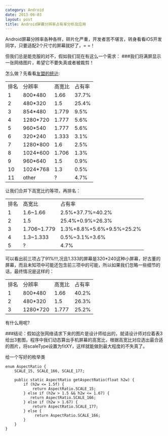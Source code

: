 ```yaml
---
category: Android
date: 2013-06-03
layout: post
title: Android屏幕分辨率占有率分析及应用
---
```


Android屏幕分辨率各种各样，碎片化严重，开发者苦不堪言，转身看看iOS开发同学，只要适配2个尺寸的屏幕就好了，= =！

但我们总是能克服的对不，假如我们现在有这么一个需求：
###我们将满屏显示一张网络图片，希望它不要失真或者被裁剪！

怎么做？先看看[友盟的统计](http://www.umindex.com/#android_resolution):

<table>
    <tr>
        <td>排名</td>
        <td>分辨率</td>
        <td>高宽比</td>
        <td>占有率</td>
    </tr>
     <tr>
        <td>1</td>
        <td>800*480</td>
        <td>1.66</td>
        <td>37.7%</td>
    </tr>
     <tr>
        <td>2</td>
        <td>480*320</td>
        <td>1.5</td>
        <td>25.4%</td>
    </tr>
     <tr>
        <td>3</td>
        <td>854*480</td>
        <td>1.779</td>
        <td>9.5%</td>
    </tr>
      <tr>
        <td>4</td>
        <td>1280*720</td>
        <td>1.777 </td>
        <td>5.6%</td>
    </tr>
      <tr>
        <td>5</td>
        <td>960*540 </td>
        <td>1.777</td>
        <td>5.6%</td>
    </tr>
      <tr>
        <td>6</td>
        <td>320*240</td>
        <td>1.333</td>
        <td>3.1%</td>
    </tr>
    <tr>
        <td>7</td>
        <td>1280*800</td>
        <td>1.6</td>
        <td>2.5%</td>
    </tr>
    <tr>
        <td>8</td>
        <td>1024*600</td>
        <td>1.706</td>
        <td>1.3%</td>
    </tr>
    <tr>
        <td>9</td>
        <td>960*640</td>
        <td>1.5</td>
        <td>0.9%</td>
    </tr>
    <tr>
        <td>10</td>
        <td>1024*768</td>
        <td>1.3</td>
        <td>0.5%</td>
    </tr>
    <tr>
        <td>11</td>
        <td>other</td>
        <td>?</td>
        <td>4.7%</td>
    </tr>
</table>

让我们合并下高宽比约等项，再排名：

<table>
    <tr>
        <td>排名</td>
        <td>高宽比</td>
        <td>占有率</td>
    </tr>
     <tr>
        <td>1</td>
        <td>1.6~1.66</td>
        <td>2.5%+37.7%=40.2%</td>
    </tr>
     <tr>
        <td>2</td>
        <td>1.5</td>
        <td>25.4%+0.9%=26.3%</td>
    </tr>
     <tr>
        <td>3</td>
        <td>1.706~1.779</td>
        <td>1.3%+8.8%+5.6%+9.5%=25.2%</td>
    </tr>
     <tr>
        <td>4</td>
        <td>1.3~1.333</td>
        <td>0.5%~3.1%=3.6%</td>
    </tr>
     <tr>
        <td>5</td>
        <td>?</td>
        <td>4.7%</td>
    </tr>
</table>

可以看出前三项占了91%!!!,况且1.333的屏幕是320*240这种小屏幕，好古董的屏幕，而且未知项中可能还包含前三项中的可能，所以如果我们忽略一些细节的话，最终情况是这样的：

<table>
    <tr>
        <td>排名</td>
        <td>分辨率</td>
        <td>高宽比</td>
        <td>占有率</td>
    </tr>
     <tr>
        <td>1</td>
        <td>800*480</td>
        <td>1.66</td>
        <td>40.2%</td>
    </tr>
     <tr>
        <td>2</td>
        <td>480*320</td>
        <td>1.5</td>
        <td>26.3%</td>
    </tr>
     <tr>
        <td>3</td>
        <td>1280*720</td>
        <td>1.777</td>
        <td>25.2%</td>
    </tr>
</table>


有什么用呢?

###结论：假如这张网络请求下来的图片是设计师给出的，就请设计师对应着表3给出3套图，程序中我们动态算出手机屏幕的高宽比，根据高宽比对应选出最合适的图片，将scaleType设置为fitXY，这样就能做到最大程度的不失真了。

给一个写好的枚举类

```
enum AspectRatio {
    SCALE_15, SCALE_166, SCALE_177;

    public static AspectRatio getAspectRatio(float h2w) {
        if (h2w <= 1.5f) {
            return AspectRatio.SCALE_15;
        } else if (h2w > 1.5 && h2w <= 1.67) {
           return AspectRatio.SCALE_166;
        } else if (h2w > 1.67) {
            return AspectRatio.SCALE_177;
        } else {
             return AspectRatio.SCALE_166;
        }
    }
}
```
